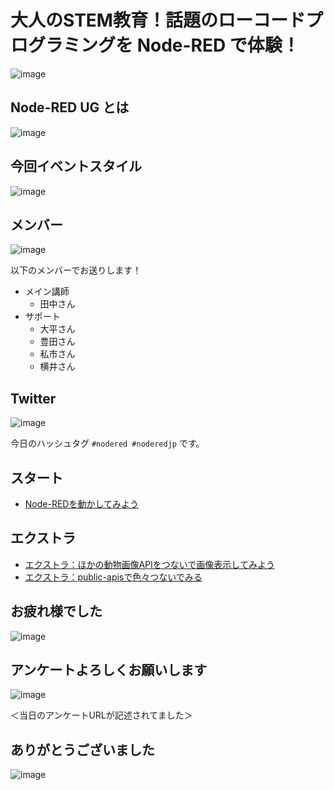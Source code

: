 # 大人のSTEM教育！話題のローコードプログラミングを Node-RED で体験！

![image](https://i.gyazo.com/f5e0ecb5527962bbbd33cadb79870c25.png)

## Node-RED UG とは

![image](https://i.gyazo.com/cd7f45b075ab7390a116347945544b9a.png)

## 今回イベントスタイル

![image](https://i.gyazo.com/a7dcf2292cae8dedbe7f60d720ae286e.png)

## メンバー

![image](https://i.gyazo.com/5e5a50147513faba110cdecc1fd93532.png)

以下のメンバーでお送りします！

* メイン講師
  * 田中さん
* サポート
  * 大平さん
  * 豊田さん
  * 私市さん
  * 横井さん

## Twitter

![image](https://i.gyazo.com/35577567f7bc57b6fdd84d663daa8c2b.png)

今日のハッシュタグ `#nodered #noderedjp` です。

## スタート

* [Node-REDを動かしてみよう](01_getting_started.md)

## エクストラ

* [エクストラ：ほかの動物画像APIをつないで画像表示してみよう](98_extra_animal.md)
* [エクストラ：public-apisで色々つないでみる](99_extra_api.md)

## お疲れ様でした

![image](https://i.gyazo.com/5a6aa1d064fcd403fa67091c7d0e417a.png)

## アンケートよろしくお願いします

![image](https://i.gyazo.com/5a32626d5bd81e02ea9c9ef47a98f67d.png)

＜当日のアンケートURLが記述されてました＞

## ありがとうございました

![image](https://i.gyazo.com/6132b1f8e99f5725151417d7c146c6d2.png)


